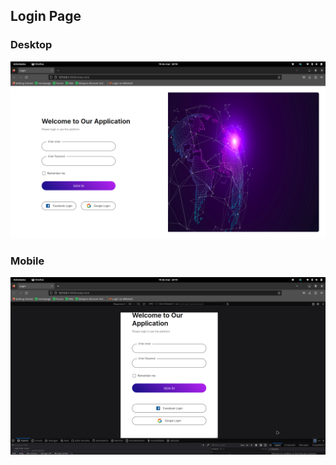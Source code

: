 ## Login Page

<div>
<h3>Desktop</h3>
<img src="desktop.png" alt="desktop">
</div>

<div>
<h3>Mobile</h3>
<img src="mobile.png" alt="mobile">
</div>
